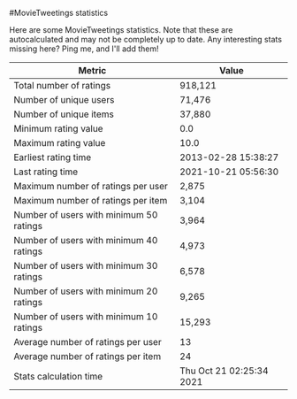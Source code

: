 #MovieTweetings statistics

Here are some MovieTweetings statistics. Note that these are autocalculated and may not be completely up to date. Any interesting stats missing here? Ping me, and I'll add them!

Metric | Value
--- | ---
Total number of ratings                 | 918,121
Number of unique users                  | 71,476
Number of unique items                  | 37,880
Minimum rating value                    | 0.0
Maximum rating value                    | 10.0
Earliest rating time                    | 2013-02-28 15:38:27
Last rating time                        | 2021-10-21 05:56:30
Maximum number of ratings per user      | 2,875
Maximum number of ratings per item      | 3,104
Number of users with minimum 50 ratings | 3,964
Number of users with minimum 40 ratings | 4,973
Number of users with minimum 30 ratings | 6,578
Number of users with minimum 20 ratings | 9,265
Number of users with minimum 10 ratings | 15,293
Average number of ratings per user      | 13
Average number of ratings per item      | 24
Stats calculation time                  | Thu Oct 21 02:25:34 2021

